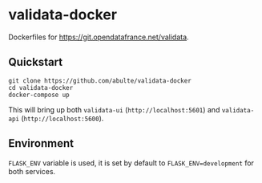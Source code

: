 # validata-docker

Dockerfiles for https://git.opendatafrance.net/validata.

## Quickstart

```
git clone https://github.com/abulte/validata-docker
cd validata-docker
docker-compose up
```

This will bring up both `validata-ui` (`http://localhost:5601`) and `validata-api` (`http://localhost:5600`).

## Environment

`FLASK_ENV` variable is used, it is set by default to `FLASK_ENV=development` for both services.
